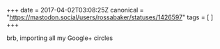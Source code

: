 +++
date = 2017-04-02T03:08:25Z
canonical = "https://mastodon.social/users/rossabaker/statuses/1426597"
tags = [  ]
+++

<p>brb, importing all my Google+ circles</p>
